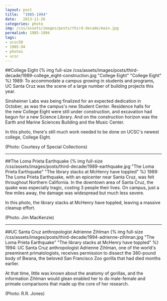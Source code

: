 ```yaml
---
layout: post
title:  "1985-1994"
date:   2013-11-26
categories: photo
img: /css/assets/images/posts/third-decade/main.jpg
permalink: 1985-1994
tags: 
- ucsc50
- 1985-94
- photos
- ucsc
---
```


##College Eight
{% img full-size /css/assets/images/posts/third-decade/1989-college_eight-construction.jpg "College Eight" "College Eight" %}
1989: To accommodate a campus growing in students and programs, UC Santa Cruz was the scene of a large number of building projects this year.

Sinsheimer Labs was being finalized for an expected dedication in October, as was the campus's new Student Center. Residence halls for the new College Eight were still under construction, and excavation had begun for a new Science Library. And on the construction horizon was the Earth and Marine Sciences Building and the Music Center.

In this photo, there's still much work needed to be done on UCSC's newest college, College Eight.

(Photo: Courtesy of Special Collections)

***

##The Loma Prieta Earthquake
{% img full-size /css/assets/images/posts/third-decade/1989-earthquake.jpg "The Loma Prieta Earthquake" "The library stacks at McHenry have toppled" %}
1989: The Loma Prieta Earthquake, with an epicenter near Santa Cruz, was felt throughout Northern California. In the downtown area of Santa Cruz, the quake was especially tragic, costing 3 people their lives. On campus, just a few miles away, the damage was widespread but much less severe.

In this photo, the library stacks at McHenry have toppled, leaving a massive cleanup effort.

(Photo: Jim MacKenzie)

***

##UC Santa Cruz anthropologist Adrienne Zihlman
{% img full-size /css/assets/images/posts/third-decade/1994-adrienne-zihlman.jpg "The Loma Prieta Earthquake" "The library stacks at McHenry have toppled" %}
1994: UC Santa Cruz anthropologist Adrienne Zihlman, one of the world's preeminent primatologists, receives permission to dissect the 380-pound body of Bwana, the beloved San Francisco Zoo gorilla that had died months earlier.

At that time, little was known about the anatomy of gorillas, and the information Zihlman would glean enabled her to do male-female and primate comparisons that made up the core of her research.

(Photo: R.R. Jones)